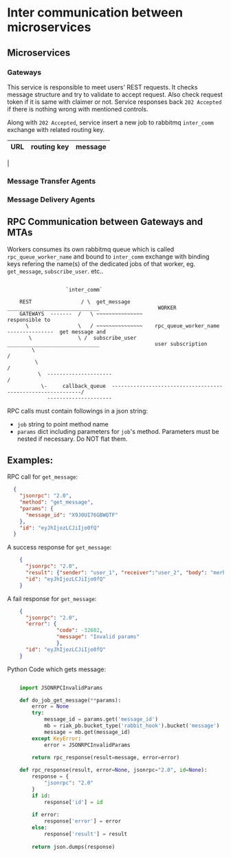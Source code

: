 # Inter communication between microservices

## Microservices
 
### Gateways

This service is responsible to meet users' REST requests. It checks message structure 
and try to validate to accept request. Also check request token if it is same with claimer or not. Service
responses back `202 Accepted` if there is nothing wrong with mentioned controls.

Along with `202 Accepted`, service insert a new job to rabbitmq `inter_comm` exchange with related routing key.

| URL        | routing key   | message                 |
|------------|---------------|-------------------------|
|



### Message Transfer Agents


### Message Delivery Agents


## RPC Communication between Gateways and MTAs

Workers consumes its own rabbitmq queue which is called `rpc_queue_worker_name` and bound to `inter_comm` exchange
with binding keys refering the name(s) of the dedicated jobs of that worker, eg. `get_message`, `subscribe_user`. etc..


```

                   `inter_comm`

    REST                / \  get_message    ______________________________                   WORKER
    GATEWAYS  -------  /   \ ~~~~~~~~~~~~~~~                                               responsible to 
      \                \   / ~~~~~~~~~~~~~~~    rpc_queue_worker_name     ---------------  get message and
       \               \ /  subscribe_user ______________________________                  user subscription
        \                                                                                        /
         \                                                                                      /
          \  ---------------------                                                             /
           \-     callback_queue  ------------------------------------------------------------/
             ---------------------

```


RPC calls must contain followings in a json string:

* `job` string to point method name
* `params` dict including parameters for `job`'s method. Parameters must be nested if necessary. Do NOT flat them.

## Examples:

RPC call for `get_message`:

```json
  {
    "jsonrpc": "2.0",
    "method": "get_message",
    "params": {
      "message_id": "X9J0UI76GBWQTF"
    },
    "id": "eyJhIjozLCJiIjo0fQ"
  }

```

A success response for `get_message`:
```json
    {
      "jsonrpc": "2.0",
      "result": {"sender": "user_1", "receiver":"user_2", "body": "merhaba"},
      "id": "eyJhIjozLCJiIjo0fQ"
    }
```

A fail response for `get_message`:
```json
    {
      "jsonrpc": "2.0",
      "error": {
                "code": -32602, 
                "message": "Invalid params"
                },
      "id": "eyJhIjozLCJiIjo0fQ"
    }
```

Python Code which gets message:


```python

    import JSONRPCInvalidParams

    def do_job_get_message(**params):
        error = None
        try:
            message_id = params.get('message_id')
            mb = riak_pb.bucket_type('rabbit_hook').bucket('message')
            message = mb.get(message_id)
        except KeyError:
            error = JSONRPCInvalidParams
        
        return rpc_response(result=message, error=error)

    def rpc_response(result, error=None, jsonrpc="2.0", id=None):
        response = {
            "jsonrpc": "2.0"
        }
        if id:
            response['id'] = id
        
        if error:
            response['error'] = error
        else:
            response['result'] = result
        
        return json.dumps(response)
```
